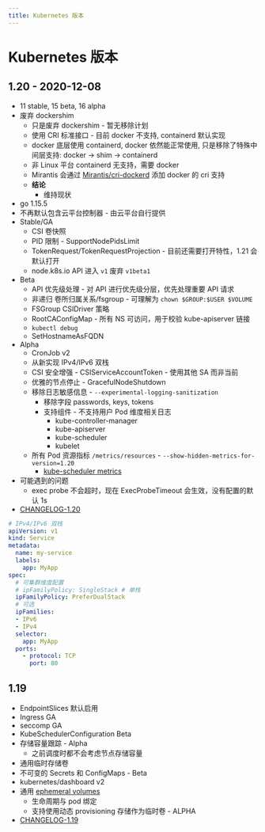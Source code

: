 ```yaml
---
title: Kubernetes 版本
---
```


# Kubernetes 版本

## 1.20 - 2020-12-08
* 11 stable, 15 beta, 16 alpha
* 废弃 dockershim
  * 只是废弃 dockershim - 暂无移除计划
  * 使用 CRI 标准接口 - 目前 docker 不支持, containerd 默认实现
  * docker 底层使用 containerd, docker 依然能正常使用, 只是移除了特殊中间层支持: docker -> shim -> containerd
  * 非 Linux 平台 containerd 无支持，需要 docker
  * Mirantis 会通过 [Mirantis/cri-dockerd](https://github.com/Mirantis/cri-dockerd) 添加 docker 的 cri 支持
  * __结论__
    * 维持现状
* go 1.15.5
* 不再默认包含云平台控制器 - 由云平台自行提供
* Stable/GA
  * CSI 卷快照
  * PID 限制 - SupportNodePidsLimit
  * TokenRequest/TokenRequestProjection - 目前还需要打开特性，1.21 会默认打开
  * node.k8s.io API 进入 `v1` 废弃 `v1beta1`
* Beta
  * API 优先级处理 - 对 API 进行优先级分层，优先处理重要 API 请求
  * 非递归 卷所归属关系/fsgroup - 可理解为 `chown $GROUP:$USER $VOLUME`
  * FSGroup CSIDriver 策略
  * RootCAConfigMap - 所有 NS 可访问，用于校验 kube-apiserver 链接
  * `kubectl debug`
  * SetHostnameAsFQDN
* Alpha
  * CronJob v2
  * 从新实现 IPv4/IPv6 双栈
  * CSI 安全增强 - CSIServiceAccountToken - 使用其他 SA 而非当前
  * 优雅的节点停止 - GracefulNodeShutdown
  * 移除日志敏感信息 - `--experimental-logging-sanitization`
    * 移除字段 passwords, keys, tokens
    * 支持组件 - 不支持用户 Pod 维度相关日志
      * kube-controller-manager
      * kube-apiserver
      * kube-scheduler
      * kubelet
  * 所有 Pod 资源指标 `/metrics/resources` - `--show-hidden-metrics-for-version=1.20`
    * [kube-scheduler metrics](https://kubernetes.io/docs/concepts/cluster-administration/system-metrics/#kube-scheduler-metrics)
* 可能遇到的问题
  * exec probe 不会超时，现在 ExecProbeTimeout 会生效，没有配置的默认 1s
* [CHANGELOG-1.20](https://github.com/kubernetes/kubernetes/blob/master/CHANGELOG/CHANGELOG-1.20.md)


```yaml
# IPv4/IPv6 双栈
apiVersion: v1
kind: Service
metadata:
  name: my-service
  labels:
    app: MyApp
spec:
  # 可集群维度配置
  # ipFamilyPolicy: SingleStack # 单栈
  ipFamilyPolicy: PreferDualStack
  # 可选
  ipFamilies:
  - IPv6
  - IPv4
  selector:
    app: MyApp
  ports:
    - protocol: TCP
      port: 80
```

## 1.19
* EndpointSlices 默认启用
* Ingress GA
* seccomp GA
* KubeSchedulerConfiguration Beta
* 存储容量跟踪 - Alpha
  * 之前调度时都不会考虑节点存储容量
* 通用临时存储卷
* 不可变的 Secrets 和 ConfigMaps - Beta
* kubernetes/dashboard v2
* 通用 [ephemeral volumes](https://kubernetes.io/docs/concepts/storage/ephemeral-volumes/)
  * 生命周期与 pod 绑定
  * 支持使用动态 provisioning 存储作为临时卷 - ALPHA
* [CHANGELOG-1.19](https://github.com/kubernetes/kubernetes/blob/master/CHANGELOG/CHANGELOG-1.19.md)
